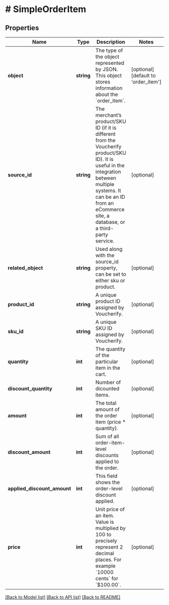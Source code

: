 # # SimpleOrderItem

## Properties

Name | Type | Description | Notes
------------ | ------------- | ------------- | -------------
**object** | **string** | The type of the object represented by JSON. This object stores information about the &#x60;order_item&#x60;. | [optional] [default to 'order_item']
**source_id** | **string** | The merchant’s product/SKU ID (if it is different from the Voucherify product/SKU ID). It is useful in the integration between multiple systems. It can be an ID from an eCommerce site, a database, or a third-party service. | [optional]
**related_object** | **string** | Used along with the source_id property, can be set to either sku or product. | [optional]
**product_id** | **string** | A unique product ID assigned by Voucherify. | [optional]
**sku_id** | **string** | A unique SKU ID assigned by Voucherify. | [optional]
**quantity** | **int** | The quantity of the particular item in the cart. | [optional]
**discount_quantity** | **int** | Number of dicounted items. | [optional]
**amount** | **int** | The total amount of the order item (price * quantity). | [optional]
**discount_amount** | **int** | Sum of all order-item-level discounts applied to the order. | [optional]
**applied_discount_amount** | **int** | This field shows the order-level discount applied. | [optional]
**price** | **int** | Unit price of an item. Value is multiplied by 100 to precisely represent 2 decimal places. For example &#x60;10000 cents&#x60; for &#x60;$100.00&#x60;. | [optional]

[[Back to Model list]](../../README.md#models) [[Back to API list]](../../README.md#endpoints) [[Back to README]](../../README.md)
